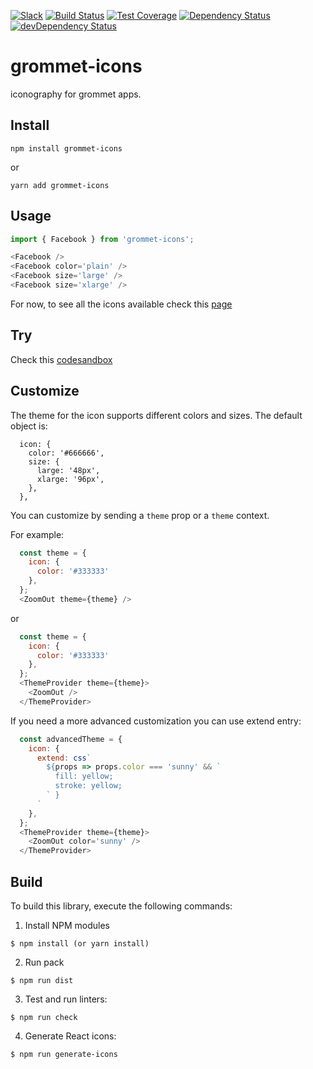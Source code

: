 [![Slack](http://alansouzati.github.io/artic/img/slack-badge.svg)](http://slackin.grommet.io)  [![Build Status](https://travis-ci.org/grommet/grommet-icons.svg?branch=master)](https://travis-ci.org/grommet/grommet-icons) [![Test Coverage](https://codeclimate.com/github/grommet/grommet-icons/badges/coverage.svg)](https://codeclimate.com/github/grommet/grommet-icons/coverage)  [![Dependency Status](https://david-dm.org/grommet/grommet-icons.svg)](https://david-dm.org/grommet/grommet-icons) [![devDependency Status](https://david-dm.org/grommet/grommet-icons/dev-status.svg)](https://david-dm.org/grommet/grommet-icons#info=devDependencies)

# grommet-icons

iconography for grommet apps.

## Install

`npm install grommet-icons`

or 

`yarn add grommet-icons`

## Usage

```javascript
import { Facebook } from 'grommet-icons';

<Facebook />
<Facebook color='plain' />
<Facebook size='large' />
<Facebook size='xlarge' />
```

For now, to see all the icons available check this [page](https://github.com/grommet/grommet-icons/wiki/Icons)

## Try

Check this [codesandbox](https://codesandbox.io/s/xvr25oxo4o)

## Customize

The theme for the icon supports different colors and sizes. The default object is:

```
  icon: {
    color: '#666666',
    size: {
      large: '48px',
      xlarge: '96px',
    },
  },
```

You can customize by sending a `theme` prop or a `theme` context.

For example:

```javascript
  const theme = {
    icon: {
      color: '#333333'
    },
  };
  <ZoomOut theme={theme} />
```

or 

```javascript
  const theme = {
    icon: {
      color: '#333333'
    },
  };
  <ThemeProvider theme={theme}>
    <ZoomOut />
  </ThemeProvider>
```

If you need a more advanced customization you can use extend entry:

```javascript
  const advancedTheme = {
    icon: {
      extend: css`
        ${props => props.color === 'sunny' && `
          fill: yellow;
          stroke: yellow;
        ` }
      `
    },
  };
  <ThemeProvider theme={theme}>
    <ZoomOut color='sunny' />
  </ThemeProvider>
```
## Build 

To build this library, execute the following commands:

  1. Install NPM modules

    $ npm install (or yarn install)

  2. Run pack

    $ npm run dist

  3. Test and run linters:

    $ npm run check

  4. Generate React icons:

    $ npm run generate-icons
